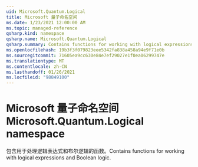 ```yaml
---
uid: Microsoft.Quantum.Logical
title: Microsoft 量子命名空间
ms.date: 1/23/2021 12:00:00 AM
ms.topic: managed-reference
qsharp.kind: namespace
qsharp.name: Microsoft.Quantum.Logical
qsharp.summary: Contains functions for working with logical expressions and Boolean logic.
ms.openlocfilehash: 19b3f3f079823eee5342fa838a458a94e9f71e0b
ms.sourcegitcommit: 71605ea9cc630e84e7ef29027e1f0ea06299747e
ms.translationtype: MT
ms.contentlocale: zh-CN
ms.lasthandoff: 01/26/2021
ms.locfileid: "98849100"
---
```

# <a name="microsoftquantumlogical-namespace"></a><span data-ttu-id="201a8-102">Microsoft 量子命名空间</span><span class="sxs-lookup"><span data-stu-id="201a8-102">Microsoft.Quantum.Logical namespace</span></span>

<span data-ttu-id="201a8-103">包含用于处理逻辑表达式和布尔逻辑的函数。</span><span class="sxs-lookup"><span data-stu-id="201a8-103">Contains functions for working with logical expressions and Boolean logic.</span></span>

